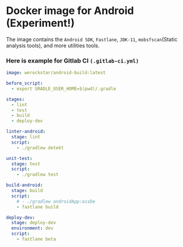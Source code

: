 # Docker image for Android (Experiment!)

The image contains the `Android SDK`, `Fastlane`, `JDK-11`, `mobsfscan`(Static analysis tools), and more utilities tools.

### Here is example for Gitlab CI `(.gitlab-ci.yml)`
```yaml
image: werockstar/android-build:latest

before_script:
  - export GRADLE_USER_HOME=$(pwd)/.gradle

stages:      
  - lint
  - test
  - build
  - deploy-dev

linter-android:   
  stage: lint
  script:
    - ./gradlew detekt 

unit-test:   
  stage: test    
  script:
    - ./gradlew test

build-android:
  stage: build
  script:
    # - ./gradlew androidApp:assDe
    - fastlane build

deploy-dev:    
  stage: deploy-dev
  environment: dev
  script:
    - fastlane beta
```
